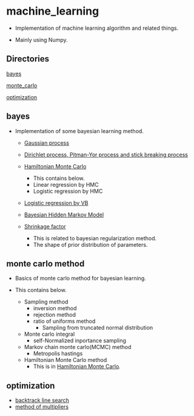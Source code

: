 # machine_learning

* Implementation of machine learning algorithm and related things.

* Mainly using Numpy.

## Directories

[bayes](https://github.com/swmkts/machine_learning/tree/master/bayes)

[monte_carlo](https://github.com/swmkts/machine_learning/tree/master/monte_carlo)

[optimization](https://github.com/swmkts/machine_learning/tree/master/optimization)

## bayes

* Implementation of some bayesian learning method.

  * [Gaussian process](https://github.com/swmkts/machine_learning/blob/master/bayes/GaussianProcess.ipynb)
  
  * [Dirichlet process, Pitman-Yor process and stick breaking process](https://github.com/swmkts/machine_learning/blob/master/bayes/CRP_PitmanYor_SBP.ipynb)
  
  * [Hamiltonian Monte Carlo](https://github.com/swmkts/machine_learning/blob/master/bayes/HamiltonianMonteCarlo.ipynb)
    * This contains below.
    * Linear regression by HMC
    * Logistic regression by HMC
  
  * [Logistic regression by VB](https://github.com/swmkts/Bayesian_logistic_regression/blob/master/input/.ipynb_checkpoints/VB_Logistic_Regression-checkpoint.ipynb)
  
  * [Bayesian Hidden Markov Model](https://github.com/swmkts/machine_learning/blob/master/bayes/BayesianHMM.ipynb)

  * [Shrinkage factor](https://github.com/swmkts/machine_learning/blob/master/bayes/shrinkage_factor.ipynb)
    * This is related to bayesian regularization method.
    * The shape of prior distribution of parameters.
  
  

## monte carlo method

* Basics of monte carlo method for bayesian learning.

* This contains below.
  * Sampling method
    * inversion method
    * rejection method
    * ratio of uniforms method
      * Sampling from truncated normal distribution
  * Monte carlo integral
    * self-Normalized inportance sampling
  * Markov chain monte carlo(MCMC) method
    * Metropolis hastings
  * Hamiltonian Monte Carlo method
    * This is in [Hamiltonian Monte Carlo](https://github.com/swmkts/machine_learning/blob/master/bayes/HamiltonianMonteCarlo.ipynb).


## optimization
* [backtrack line search](https://github.com/swmkts/machine_learning/blob/master/optimization/backtracking_line_search.ipynb)
* [method of multipliers](https://github.com/swmkts/machine_learning/blob/master/optimization/dual_ascent_multipliers.ipynb)
 